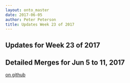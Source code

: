 ```yaml
---
layout: onto_master
date: 2017-06-05
author: Peter Peterson
title: Updates Week 23 of 2017
---
```

Updates for Week 23 of 2017
---------------------------

Detailed Merges for Jun 5 to 11, 2017
-------------------------------------
[on github](https://github.com/mantidproject/mantid/pulls?q=is%3Apr+merged%3A2017-06-06..2017-06-11)

